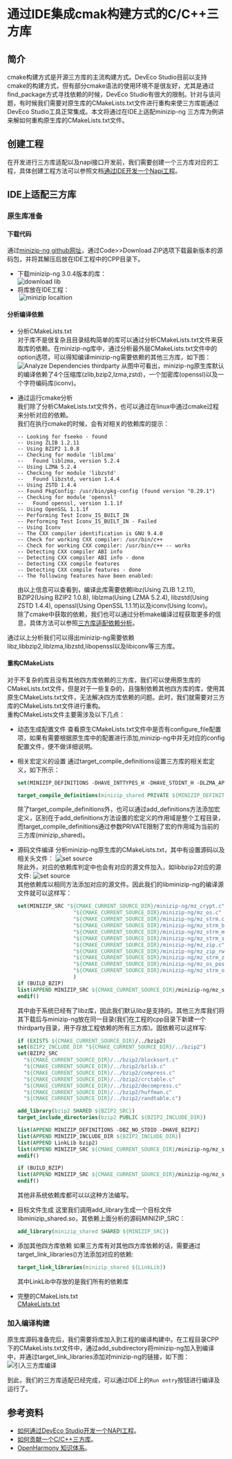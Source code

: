 # 通过IDE集成cmak构建方式的C/C++三方库

## 简介

cmake构建方式是开源三方库的主流构建方式。DevEco Studio目前以支持cmake的构建方式，但有部分cmake语法的使用环境不是很友好，尤其是通过find_package方式寻找依赖的时候，DevEco Studio有很大的限制。针对与该问题，有时候我们需要对原生库的CMakeLists.txt文件进行重构来使三方库能通过DevEco Studio工具正常集成。本文将通过在IDE上适配minizip-ng 三方库为例讲来解如何重构原生库的CMakeLists.txt文件。

## 创建工程

在开发进行三方库适配以及napi接口开发前，我们需要创建一个三方库对应的工程，具体创建工程方法可以参照文档[通过IDE开发一个Napi工程](./hello_napi.md)。

## IDE上适配三方库

### 原生库准备

#### 下载代码

通过[minizip-ng github网址](https://github.com/zlib-ng/minizip-ng/tree/3.0.4)，通过Code>>Download ZIP选项下载最新版本的源码包，并将其解压后放在IDE工程中的CPP目录下。

- 下载minizip-ng 3.0.4版本的库： <br />
  ![download lib](media/download_lib1.png)
- 将库放在IDE工程：<br />
  &nbsp;![minizip localtion](media/lib_location1.png)

#### 分析编译依赖

- 分析CMakeLists.txt<br>
  对于库不是很复杂且目录结构简单的库可以通过分析CMakeLists.txt文件来获取库的依赖。在minizip-ng库中，通过分析最外层CMakeLists.txt文件中的option选项，可以得知编译minizip-ng需要依赖的其他三方库，如下图：<br />
  ![Analyze Dependencies thirdparty](media/analysis_deps2.png)
  从图中可看出，minizip-ng原生库默认的编译依赖了4个压缩库(zlib,bzip2,lzma,zstd)，一个加密库(openssl)以及一个字符编码库(iconv)。
  
- 通过运行cmake分析 <br>
  我们除了分析CMakeLists.txt文件外，也可以通过在linux中通过cmake过程来分析对应的依赖。<br />
  我们在执行cmake的时候，会有对相关的依赖库的提示：

  ```shell
  -- Looking for fseeko - found
  -- Using ZLIB 1.2.11
  -- Using BZIP2 1.0.8
  -- Checking for module 'liblzma'
  --   Found liblzma, version 5.2.4
  -- Using LZMA 5.2.4
  -- Checking for module 'libzstd'
  --   Found libzstd, version 1.4.4
  -- Using ZSTD 1.4.4
  -- Found PkgConfig: /usr/bin/pkg-config (found version "0.29.1")
  -- Checking for module 'openssl'
  --   Found openssl, version 1.1.1f
  -- Using OpenSSL 1.1.1f
  -- Performing Test Iconv_IS_BUILT_IN
  -- Performing Test Iconv_IS_BUILT_IN - Failed
  -- Using Iconv
  -- The CXX compiler identification is GNU 9.4.0
  -- Check for working CXX compiler: /usr/bin/c++
  -- Check for working CXX compiler: /usr/bin/c++ -- works
  -- Detecting CXX compiler ABI info
  -- Detecting CXX compiler ABI info - done
  -- Detecting CXX compile features
  -- Detecting CXX compile features - done
  -- The following features have been enabled:

  ```

  由以上信息可以查看到，编译此库需要依赖libz(Using ZLIB 1.2.11), BZIP2(Using BZIP2 1.0.8), liblzma(Using LZMA 5.2.4), libzstd(Using ZSTD 1.4.4), openssl(Using OpenSSL 1.1.1f)以及iconv(Using Iconv)。<br />
  除了cmake中获取的依赖，我们也可以通过分析make编译过程获取更多的信息，具体方法可以参照[三方库适配依赖分析](https://gitee.com/openharmony-sig/knowledge/blob/master/docs/openharmony_getstarted/port_thirdparty/README.md#%E5%88%86%E6%9E%90%E7%BC%96%E8%AF%91%E4%BE%9D%E8%B5%96)。

通过以上分析我们可以得出minizip-ng需要依赖libz,libbzip2,liblzma,libzstd,libopenssl以及libiconv等三方库。

#### 重构CMakeLists

 对于不复杂的库且没有其他四方库依赖的三方库，我们可以使用原生库的CMakeLists.txt文件，但是对于一些复杂的，且强制依赖其他四方库的库，使用其原生CMakeLists.txt文件，无法解决四方库依赖的问题。此时，我们就需要对三方库的CMakeLists.txt文件进行重构。<br />
 重构CMakeLists文件主要需涉及以下几点：

- 动态生成配置文件
  查看原生CMakeLists.txt文件中是否有configure_file配置项，如果有需要根据原生库中的配置进行添加,minizip-ng中并无对应的config配置文件，便不做详细说明。
- 相关宏定义的设置
  通过target_compile_definitions设置三方库的相关宏定义，如下所示：

  ```cmake
  set(MINIZIP_DEFINITIONS -DHAVE_INTTYPES_H -DHAVE_STDINT_H -DLZMA_API_STATIC -DOPENSSL_ARM64_PLATFORM -D_GNU_SOURCE -DHAVE_ZLIB -DMZ_ZIP_NO_CRYPTO)

  target_compile_definitions(minizip_shared PRIVATE ${MINIZIP_DEFINITIONS})
  ```

  除了target_compile_definitions外，也可以通过add_definitions方法添加宏定义，区别在于add_definitions方法设置的宏定义的作用域是整个工程目录，而target_compile_definitions通过参数PRIVATE限制了宏的作用域为当前的三方库(minizip_shared)。
- 源码文件编译
  分析minizip-ng原生库的CMakeLists.txt，其中有设置源码以及相关头文件：
  ![set source](./media/set_source.png) <br>
  除此外，对应的依赖库判定中也会有对应的源文件加入，如libbzip2对应的源文件:
  ![set source](./media/set_dep_source.png) <br>
  其他依赖库以相同方法添加对应的源文件。因此我们的libminizip-ng的编译源文件就可以这样写：

  ```cmake
  set(MINIZIP_SRC "${CMAKE_CURRENT_SOURCE_DIR}/minizip-ng/mz_crypt.c"
                    "${CMAKE_CURRENT_SOURCE_DIR}/minizip-ng/mz_os.c"
                    "${CMAKE_CURRENT_SOURCE_DIR}/minizip-ng/mz_strm.c"
                    "${CMAKE_CURRENT_SOURCE_DIR}/minizip-ng/mz_strm_buf.c"
                    "${CMAKE_CURRENT_SOURCE_DIR}/minizip-ng/mz_strm_mem.c"
                    "${CMAKE_CURRENT_SOURCE_DIR}/minizip-ng/mz_strm_split.c"
                    "${CMAKE_CURRENT_SOURCE_DIR}/minizip-ng/mz_zip.c"
                    "${CMAKE_CURRENT_SOURCE_DIR}/minizip-ng/mz_zip_rw.c"
                    "${CMAKE_CURRENT_SOURCE_DIR}/minizip-ng/mz_strm_zlib.c"
                    "${CMAKE_CURRENT_SOURCE_DIR}/minizip-ng/mz_os_posix.c"
                    "${CMAKE_CURRENT_SOURCE_DIR}/minizip-ng/mz_strm_os_posix.c"
                    )
  if (BUILD_BZIP)
  list(APPEND MINIZIP_SRC ${CMAKE_CURRENT_SOURCE_DIR}/minizip-ng/mz_strm_bzip.c)
  endif()
  ```

  其中由于系统已经有了libz库，因此我们默认libz是支持的。其他三方库我们将其下载后与minizip-ng放在同一目录(我们在工程的cpp目录下新建一个thirdparty目录，用于存放工程依赖的所有三方库)。固依赖可以这样写:

  ```cmake
  if (EXISTS ${CMAKE_CURRENT_SOURCE_DIR}/../bzip2)
  set(BZIP2_INCLUDE_DIR "${CMAKE_CURRENT_SOURCE_DIR}/../bzip2")
  set(BZIP2_SRC
    "${CMAKE_CURRENT_SOURCE_DIR}/../bzip2/blocksort.c"
    "${CMAKE_CURRENT_SOURCE_DIR}/../bzip2/bzlib.c"
    "${CMAKE_CURRENT_SOURCE_DIR}/../bzip2/compress.c"
    "${CMAKE_CURRENT_SOURCE_DIR}/../bzip2/crctable.c"
    "${CMAKE_CURRENT_SOURCE_DIR}/../bzip2/decompress.c"
    "${CMAKE_CURRENT_SOURCE_DIR}/../bzip2/huffman.c"
    "${CMAKE_CURRENT_SOURCE_DIR}/../bzip2/randtable.c")

  add_library(bzip2 SHARED ${BZIP2_SRC})
  target_include_directories(bzip2 PUBLIC ${BZIP2_INCLUDE_DIR})

  list(APPEND MINIZIP_DEFINITIONS -DBZ_NO_STDIO -DHAVE_BZIP2)
  list(APPEND MINIZIP_INCLUDE_DIR ${BZIP2_INCLUDE_DIR})
  list(APPEND LinkLib bzip2)
  list(APPEND MINIZIP_SRC ${CMAKE_CURRENT_SOURCE_DIR}/minizip-ng/mz_strm_bzip.c)
  endif()

  if (BUILD_BZIP)
  list(APPEND MINIZIP_SRC ${CMAKE_CURRENT_SOURCE_DIR}/minizip-ng/mz_strm_bzip.c)
  endif()
  ```

  其他非系统依赖库都可以以这种方法编写。

- 目标文件生成
  这里我们调用add_library生成一个目标文件libminizip_shared.so，其依赖上面分析的源码MINIZIP_SRC：

  ```cmake
  add_library(minizip_shared SHARED ${MINIZIP_SRC})
  ```

- 添加其他四方库依赖
  如果三方库有对其他四方库依赖的话，需要通过target_link_libraries()方法添加对应的依赖:

  ```cmake
  target_link_libraries(minizip_shared ${LinkLib})
  ```

  其中LinkLib中存放的是我们所有的依赖库

- 完整的CMakeLists.txt  <br>
  [CMakeLists.txt](../thirdparty/minizip-ng/CMakeLists.txt)

### 加入编译构建

原生库源码准备完后，我们需要将库加入到工程的编译构建中。在工程目录CPP下的CMakeLists.txt文件中，通过add_subdirectory将minizip-ng加入到编译中，并通过target_link_libraries添加对minizip-ng的链接，如下图： <br>
![引入三方库编译](media/add_lib1.png)

到此，我们的三方库适配已经完成，可以通过IDE上的`Run entry`按钮进行编译及运行了。

## 参考资料

- [如何通过DevEco Studio开发一个NAPI工程](./hello_napi.md)。
- [如何贡献一个C/C++三方库](https://gitee.com/openharmony-sig/knowledge/blob/master/docs/openharmony_getstarted/port_thirdparty/README.md)。
- [OpenHarmony 知识体系](https://gitee.com/openharmony-sig/knowledge/tree/master)。
